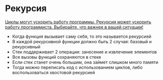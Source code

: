 # Рекурсия

[Циклы могут ускорить работу программы. Рекурсия может ускорить работу программиста. Выбирайте, что важнее в вашей ситуации!](https://stackoverflow.com/questions/72209/recursion-or-iteration/72694#72694)

* Когда функция вызывает саму себя, то это называется рекурсией
* В каждой рекурсивной функции должно быть 2 случая: базовый и рекурсивный
* Стек поддерживает 2 операции: занесение и извлечение элементов
* Все вызовы функций сохраняются в стеке
* Если стек станет очень большим, она займет слишком много памяти
* Тогда можно переписать код с использованием циклов, либо воспользоваться хвостовой рекурсией

